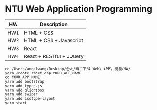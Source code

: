 # NTU Web Application Programming

|HW|Description|
|---|---|
|HW1|HTML + CSS|
|HW2|HTML + CSS + Javascript|
|HW3|React|
|HW4|React + RESTful + JQuery|


```
cd /Users/angelwang/Desktop/台大/碩二下/4_Web\ APP\ 開發/HW/
yarn create react-app YOUR_APP_NAME
cd YOUR_APP_NAME
yarn add bootstrap
yarn add typed.js
yarn add glightbox
yarn add swiper
yarn add isotope-layout
yarn start
```

